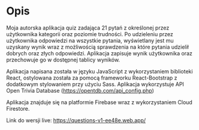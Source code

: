 # Opis

Moja autorska aplikacja quiz zadająca 21 pytań z określonej przez użytkownika kategorii oraz poziomie trudności. Po udzieleniu przez użytkownika odpowiedzi na wszystkie pytania, wyświetlany jest mu uzyskany wynik wraz z możliwością sprawdzenia na które pytania udzielił dobrych oraz złych odpowiedzi. Aplikacja zapisuje wynik użytkownika oraz przechowuje go w dostępnej tablicy wyników.

Aplikacja napisana została w języku JavaScript z wykorzystaniem biblioteki React, ostylowana została za pomocą frameworku React-Bootstrap z dodatkowym stylowaniem przy użyciu Sass. 
Aplikacja wykorzystuje API Open Trivia Database (https://opentdb.com/api_config.php)

Aplikacja znajduje się na platformie Firebase wraz z wykorzystaniem Cloud Firestore.

Link do wersji live: https://questions-v1-ee48e.web.app/

